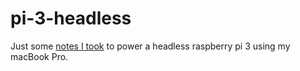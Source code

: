 # pi-3-headless

Just some [notes I took](https://gugary.github.io/pi-3-headless/) to power a headless raspberry pi 3 using my macBook Pro.
